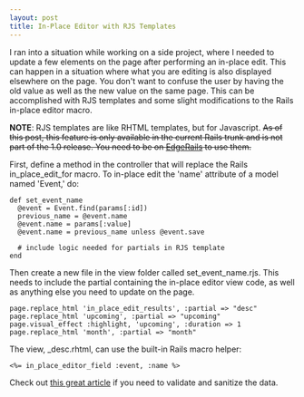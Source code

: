 ```yaml
--- 
layout: post
title: In-Place Editor with RJS Templates
---
```

I ran into a situation while working on a side project, where I needed to update a few elements on the page after performing an in-place edit.  This can happen in a situation where what you are editing is also displayed elsewhere on the page.  You don't want to confuse the user by having the old value as well as the new value on the same page.  This can be accomplished with RJS templates and some slight modifications to the Rails in-place editor macro.  

**NOTE**: RJS templates are like RHTML templates, but for Javascript.  <strike>As of this post, this feature is only available in the current Rails trunk and is not part of the 1.0 release.  You need to be on [EdgeRails](http://wiki.rubyonrails.com/rails/pages/EdgeRails) to use them.</strike>

First, define a method in the controller that will replace the Rails in\_place\_edit\_for macro.  To in-place edit the 'name' attribute of a model named 'Event,' do:

	def set_event_name
	  @event = Event.find(params[:id])
	  previous_name = @event.name
	  @event.name = params[:value]
	  @event.name = previous_name unless @event.save

	  # include logic needed for partials in RJS template
	end

Then create a new file in the view folder called set\_event\_name.rjs.  This needs to include the partial containing the in-place editor view code, as well as anything else you need to update on the page.

	page.replace_html 'in_place_edit_results', :partial => "desc"
	page.replace_html 'upcoming', :partial => "upcoming"
	page.visual_effect :highlight, 'upcoming', :duration => 1
	page.replace_html 'month', :partial => "month"

The view, \_desc.rhtml, can use the built-in Rails macro helper:

	<%= in_place_editor_field :event, :name %>

Check out [this great article](http://shnoo.gr/articles/2005/12/20/ajax-the-great) if you need to validate and sanitize the data.

